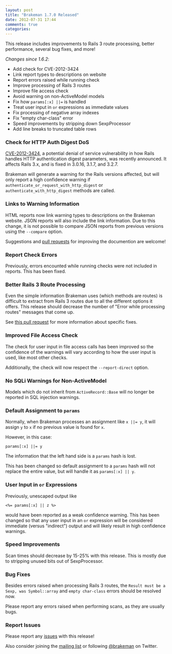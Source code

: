 ```yaml
---
layout: post
title: "Brakeman 1.7.0 Released"
date: 2012-07-31 17:44
comments: true
categories: 
---
```


This release includes improvements to Rails 3 route processing, better performance, several bug fixes, and more!

_Changes since 1.6.2_:

 * Add check for CVE-2012-3424
 * Link report types to descriptions on website
 * Report errors raised while running check
 * Improve processing of Rails 3 routes
 * Improve file access check
 * Avoid warning on non-ActiveModel models
 * Fix how `params[:x] ||=` is handled
 * Treat user input in `or` expressions as immediate values
 * Fix processing of negative array indexes
 * Fix "empty char-class" error
 * Speed improvements by stripping down SexpProcessor
 * Add line breaks to truncated table rows

### Check for HTTP Auth Digest DoS

[CVE-2012-3424](https://groups.google.com/d/topic/rubyonrails-security/vxJjrc15qYM/discussion), a potential denial of service vulnerability in how Rails handles HTTP authentication digest parameters, was recently announced. It affects Rails 3.x, and is fixed in 3.0.16, 3.1.7, and 3.2.7.

Brakeman will generate a warning for the Rails versions affected, but will only report a high confidence warning if `authenticate_or_request_with_http_digest` or `authenticate_with_http_digest` methods are called.

### Links to Warning Information

HTML reports now link warning types to descriptions on the Brakeman website. JSON reports will also include the link information. Due to this change, it is not possible to compare JSON reports from previous versions using the `--compare` option.

Suggestions and [pull requests](https://github.com/presidentbeef/brakeman-site) for improving the documention are welcome!

### Report Check Errors

Previously, errors encounted while running checks were not included in reports. This has been fixed.

### Better Rails 3 Route Processing

Even the simple information Brakeman uses (which methods are routes) is difficult to extract from Rails 3 routes due to all the different options it offers. This release should decrease the number of "Error while processing routes" messages that come up.

See [this pull request](https://github.com/presidentbeef/brakeman/pull/116) for more information about specific fixes.

### Improved File Access Check

The check for user input in file access calls has been improved so the confidence of the warnings will vary according to how the user input is used, like most other checks.

Additionally, the check will now respect the `--report-direct` option.

### No SQLi Warnings for Non-ActiveModel

Models which do not inherit from `ActiveRecord::Base` will no longer be reported in SQL injection warnings.

### Default Assignment to `params`

Normally, when Brakeman processes an assignment like `x ||= y`, it will assign `y` to `x` if no previous value is found for `x`.

However, in this case:

    params[:x] ||= y

The information that the left hand side is a `params` hash is lost.

This has been changed so default assignment to a `params` hash will not replace the entire value, but will handle it as `params[:x] || y`. 

### User Input in `or` Expressions

Previously, unescaped output like

    <%= params[:x] || z %>

would have been reported as a weak confidence warning. This has been changed so that any user input in an `or` expression will be considered immediate (versus "indirect") output and will likely result in high confidence warnings.

### Speed Improvements

Scan times should decrease by 15-25% with this release. This is mostly due to stripping unused bits out of SexpProcessor.

### Bug Fixes

Besides errors raised when processing Rails 3 routes, the `Result must be a Sexp, was Symbol::array` and `empty char-class` errors should be resolved now.

Please report any errors raised when performing scans, as they are usually bugs.

### Report Issues

Please report any [issues](https://github.com/presidentbeef/brakeman/issues) with this release!

Also consider joining the [mailing list](http://brakemanscanner.org/contact/) or following [@brakeman](https://twitter.com/brakeman) on Twitter. 
